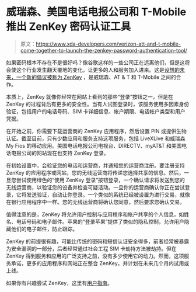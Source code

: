 # 威瑞森、美国电话电报公司和 T-Mobile 推出 ZenKey 密码认证工具

> 原文：<https://www.xda-developers.com/verizon-att-and-t-mobile-come-together-to-launch-the-zenkey-password-authentication-tool/>

如果密码根本不存在不是很好吗？像谷歌这样的一些公司正在远离他们，但是这将会使这个行业发生翻天覆地的变化，让更多的人和服务加入进来。这是[设想的未来，一个新的倡议被称为 ZenKey](https://www.prnewswire.com/news-releases/us-wireless-providers-and-consumer-brands-go-live-with-zenkey-301132800.html) ，是威瑞森、AT & T 和 T-Mobile 之间的合作。

本质上，ZenKey 就像你经常在网站上看到的那些“登录”按钮之一，但是在 ZenKey 的过程背后有更多的安全性。当有人试图登录时，该服务使用多因素身份验证，包括用户的电话号码、SIM 卡详细信息、帐户期限、电话帐户类型和用户凭据。

在开始之前，你需要下载运营商的 ZenKey 应用程序，然后设置 PIN 或提供生物认证。截至目前，只有少数应用和服务支持这项服务，包括 LiveXLive 和威瑞森 My Fios 的移动应用。美国电话电报公司电视台、DIRECTV、myAT&T 和美国电话电报公司的网站现在也支持 ZenKey 登录。

在初始设置中，会验证您的电话和运营商，并通知您的运营商注册。要注册支持 ZenKey 的应用程序或网站，您的无线运营商将传递您选择共享的信息。然后，一旦您尝试使用绿色的“使用 ZenKey 登录”按钮登录，一个确认请求将发送到您的无线运营商，以验证您的设备并检查可疑活动。一旦你的运营商确认你正在尝试登录，它将发送验证，自动让你登录。一个类似的系统已经被设置为进行交易，就像在银行应用程序中一样。您的无线运营商将确认您同意，然后要求您确认交易。

值得注意的是，ZenKey 将允许用户控制与应用程序和帐户共享的个人信息，如姓名、电话号码和电子邮件。苹果的“登录苹果”提供了类似的隐私控制，允许用户隐藏他们的电子邮件，防止跟踪。

ZenKey 的前提很有趣，可能比传统的密码和短信认证安全得多，前者经常被暴露为安全漏洞的一部分，后者经常通过社会工程 SIM 卡劫持方法被劫持。但在 ZenKey 得到服务和应用的广泛支持之前，没有多少使用它的动力。然而，这项服务承诺，更多的应用程序和网站正在整合 ZenKey，并计划在未来几个月内试用或上线。

如果你有兴趣尝试 ZenKey，这里有[用户指南](https://myzenkey.com/static/ZenKey_User_Guide_8.28-aea538781d0d1d3cc6bbadff6a93a209.pdf)。